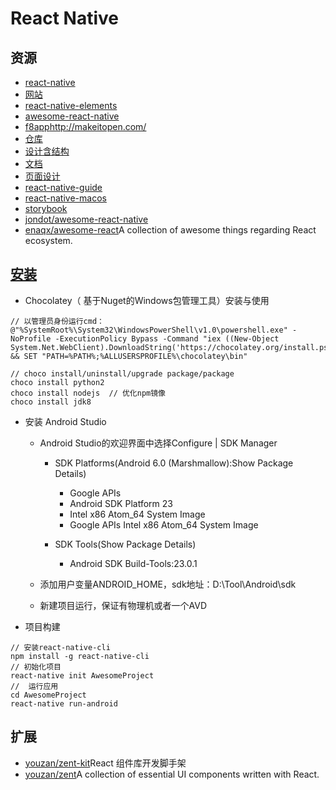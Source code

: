 # React Native

## 资源

- [react-native](https://github.com/facebook/react-native)
- [网站](http://facebook.github.io/react-native/)
- [react-native-elements](https://github.com/react-native-training/react-native-elements)
- [awesome-react-native](https://github.com/jondot/awesome-react-native)
- [f8app](https://github.com/fbsamples/f8app)<http://makeitopen.com/>
- [仓库](https://github.com/facebook/react)
- [设计含结构](https://github.com/airbnb/react-sketchapp)
- [文档](http://airbnb.io/react-sketchapp/docs/)
- [页面设计](https://github.com/ant-design/ant-design/)
- [react-native-guide](https://github.com/reactnativecn/react-native-guide)
- [react-native-macos](https://github.com/ptmt/react-native-macos)
- [storybook](https://github.com/storybooks/storybook)
- [jondot/awesome-react-native](https://github.com/jondot/awesome-react-native)
- [enaqx/awesome-react](https://github.com/enaqx/awesome-react)A collection of awesome things regarding React ecosystem.

## [安装](https://facebook.github.io/react-native/docs/getting-started.html)

- Chocolatey（ 基于Nuget的Windows包管理工具）安装与使用

```
// 以管理员身份运行cmd：
@"%SystemRoot%\System32\WindowsPowerShell\v1.0\powershell.exe" -NoProfile -ExecutionPolicy Bypass -Command "iex ((New-Object System.Net.WebClient).DownloadString('https://chocolatey.org/install.ps1'))" && SET "PATH=%PATH%;%ALLUSERSPROFILE%\chocolatey\bin"

// choco install/uninstall/upgrade package/package
choco install python2
choco install nodejs  // 优化npm镜像
choco install jdk8
```

- 安装 Android Studio

  - Android Studio的欢迎界面中选择Configure | SDK Manager

    - SDK Platforms(Android 6.0 (Marshmallow):Show Package Details)

      - Google APIs
      - Android SDK Platform 23
      - Intel x86 Atom_64 System Image
      - Google APIs Intel x86 Atom_64 System Image

    - SDK Tools(Show Package Details)

      - Android SDK Build-Tools:23.0.1

  - 添加用户变量ANDROID_HOME，sdk地址：D:\Tool\Android\sdk

  - 新建项目运行，保证有物理机或者一个AVD

- 项目构建

```
// 安装react-native-cli
npm install -g react-native-cli
// 初始化项目
react-native init AwesomeProject
//  运行应用
cd AwesomeProject
react-native run-android
```

## 扩展

- [youzan/zent-kit](https://github.com/youzan/zent-kit)React 组件库开发脚手架
- [youzan/zent](https://github.com/youzan/zent)A collection of essential UI components written with React.
